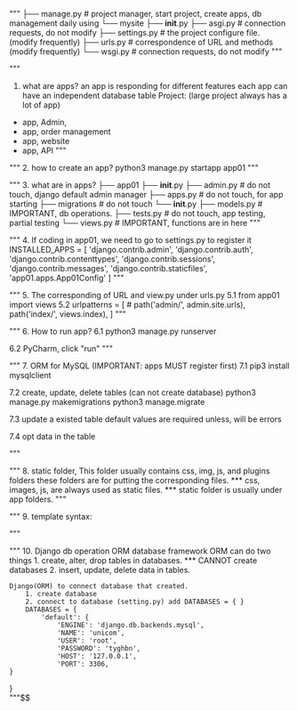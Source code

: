""" 
├── manage.py  # project manager, start project, create apps, db management daily using
└── mysite 
    ├── __init__.py
    ├── asgi.py  # connection requests, do not modify
    ├── settings.py # the project configure file. (modify frequently)
    ├── urls.py  # correspondence of URL and methods (modify frequently) 
    └── wsgi.py # connection requests, do not modify
"""

"""
1. what are apps?
  an app is responding for different features
  each app can have an independent database table
Project: (large project always has a lot of app)
  - app, Admin, 
  - app, order management
  - app, website
  - app, API
"""

"""
2. how to create an app? 
 python3 manage.py startapp app01
"""

"""
3. what are in apps?
├── app01
    ├── __init__.py
    ├── admin.py    # do not touch, django default admin manager
    ├── apps.py   # do not touch, for app starting
    ├── migrations  # do not touch
    └── __init__.py
    ├── models.py  # IMPORTANT, db operations.
    ├── tests.py   # do not touch, app testing, partial testing
    └── views.py   # IMPORTANT, functions are in here
"""

"""
4. If coding in app01, we need to go to settings.py to register it
INSTALLED_APPS = [
    'django.contrib.admin',
    'django.contrib.auth',
    'django.contrib.contenttypes',
    'django.contrib.sessions',
    'django.contrib.messages',
    'django.contrib.staticfiles',
    'app01.apps.App01Config'
]
"""

"""
5. The corresponding of URL and view.py
under urls.py
  5.1 
     from app01 import views
  5.2 
     urlpatterns = [
    # path('admin/', admin.site.urls),
    path('index/', views.index),
    ]
"""

"""
6. How to run app?
   6.1 python3 manage.py runserver
   
   6.2 PyCharm, click "run"
"""

"""
7. ORM for MySQL (IMPORTANT: apps MUST register first)
   7.1 pip3 install mysqlclient
   
   7.2 create, update, delete tables (can not create database)
       python3 manage.py makemigrations
       python3 manage.migrate
       
   7.3 update a existed table
       default values are required unless, will be errors
    
   7.4 opt data in the table
       
"""

"""
8. static folder, 
    This folder usually contains css, img, js, and plugins folders
    these folders are for putting the corresponding files.
    *** css, images, js, are always used as static files.
    *** static folder is usually under app folders.
"""

"""
9. template syntax:

"""

"""
10. Django db operation ORM database framework
ORM can do two things
	1. create, alter, drop tables in databases.
		*** CANNOT create databases
	2. insert, update, delete data in tables.
		
	Django(ORM) to connect database that created.
		1. create database
		2. connect to database (setting.py) add DATABASES = { }
		DATABASES = {
            'default': {
                'ENGINE': 'django.db.backends.mysql',
                'NAME': 'unicom',
                'USER': 'root',
                'PASSWORD': 'tyghbn',
                'HOST': '127.0.0.1',
                'PORT': 3306,
    }
}	
"""$$